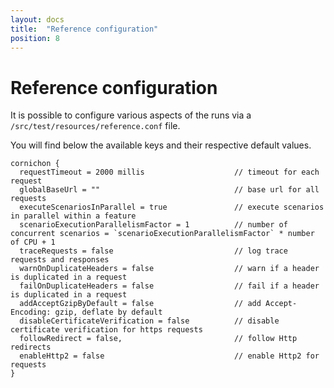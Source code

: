 ```yaml
---
layout: docs
title:  "Reference configuration"
position: 8
---
```


# Reference configuration

It is possible to configure various aspects of the runs via a `/src/test/resources/reference.conf` file.

You will find below the available keys and their respective default values.

```
cornichon {
  requestTimeout = 2000 millis                    // timeout for each request
  globalBaseUrl = ""                              // base url for all requests
  executeScenariosInParallel = true               // execute scenarios in parallel within a feature
  scenarioExecutionParallelismFactor = 1          // number of concurrent scenarios = `scenarioExecutionParallelismFactor` * number of CPU + 1
  traceRequests = false                           // log trace requests and responses
  warnOnDuplicateHeaders = false                  // warn if a header is duplicated in a request
  failOnDuplicateHeaders = false                  // fail if a header is duplicated in a request
  addAcceptGzipByDefault = false                  // add Accept-Encoding: gzip, deflate by default
  disableCertificateVerification = false          // disable certificate verification for https requests
  followRedirect = false,                         // follow Http redirects
  enableHttp2 = false                             // enable Http2 for requests
}
``` 
